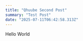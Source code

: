 ```yaml
---
title: "Qhuube Second Post"
summary: "Test Post"
date: "2025-07-11T06:42:58.313Z"
---
```


Hello World
